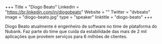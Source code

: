 +++
Title = "Diogo Beato"
Linkedin = "https://br.linkedin.com/in/diogobeato"
Website = ""
Twitter = "dvbeato"
image = "diogo-beato.jpg"
type = "speaker"
linktitle = "diogo-beato"
+++

Diogo Beato atualmente é engenheiro de software no time de plataforma do Nubank. Faz parte do time que cuida da estabilidade das mais de 2 mil aplicações que provêem serviços para 6 milhões de clientes.